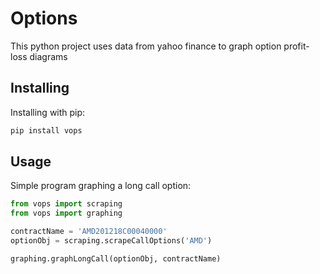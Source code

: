 # Options
This python project uses data from yahoo finance to graph option profit-loss diagrams

## Installing
Installing with pip:
```bash
pip install vops
```

## Usage
Simple program graphing a long call option:
```python
from vops import scraping
from vops import graphing

contractName = 'AMD201218C00040000'
optionObj = scraping.scrapeCallOptions('AMD')

graphing.graphLongCall(optionObj, contractName)
```
